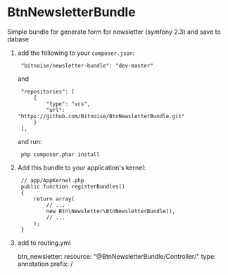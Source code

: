 BtnNewsletterBundle
==================================================================
Simple bundle for generate form for newsletter (symfony 2.3) and save to dabase

1. add the following to your `composer.json`:

        "bitnoise/newsletter-bundle": "dev-master"

    and

        "repositories": [
            {
                "type": "vcs",
                "url":  "https://github.com/Bitnoise/BtnNewsletterBundle.git"
            }
        ],

    and run:

        php composer.phar install
2. Add this bundle to your application's kernel:

        // app/AppKernel.php
        public function registerBundles()
        {
            return array(
                // ...
                new Btn\Newsletter\BtnNewsletterBundle(),
                // ...
            );
        }

3. add to routing.yml

    btn_newsletter:
        resource: "@BtnNewsletterBundle/Controller/"
        type:     annotation
        prefix:   /